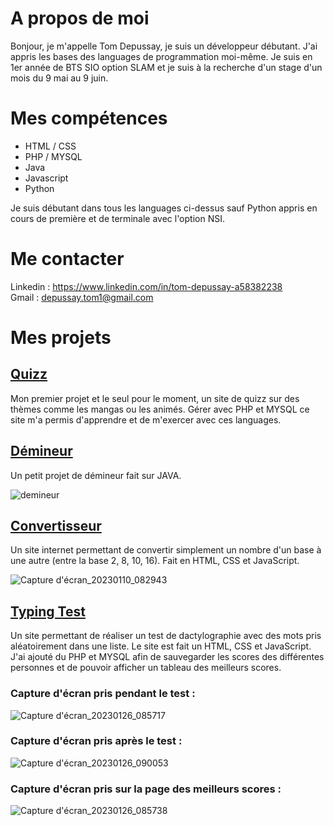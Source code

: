 # A propos de moi

Bonjour, je m'appelle Tom Depussay, je suis un développeur débutant. J'ai appris les bases des languages de programmation moi-même.
Je suis en 1er année de BTS SIO option SLAM et je suis à la recherche d'un stage d'un mois du 9 mai au 9 juin.


# Mes compétences

- HTML / CSS
- PHP / MYSQL
- Java
- Javascript
- Python

Je suis débutant dans tous les languages ci-dessus sauf Python appris en cours de première et de terminale avec l'option NSI.


# Me contacter

Linkedin : https://www.linkedin.com/in/tom-depussay-a58382238 </br>
Gmail : depussay.tom1@gmail.com


# Mes projets 

## <a href="https://github.com/tomdepussay/quizz">Quizz</a>

Mon premier projet et le seul pour le moment, un site de quizz sur des thèmes comme les mangas ou les animés. Gérer avec PHP et MYSQL ce site m'a permis d'apprendre et de m'exercer avec ces languages.


## <a href="https://github.com/tomdepussay/demineur">Démineur</a>

Un petit projet de démineur fait sur JAVA.

![demineur](https://user-images.githubusercontent.com/109548814/205096287-307d9470-22d5-410a-a101-ce3868694d15.png)


## <a href="https://github.com/tomdepussay/convertisseur">Convertisseur</a>

Un site internet permettant de convertir simplement un nombre d'un base à une autre (entre la base 2, 8, 10, 16). Fait en HTML, CSS et JavaScript.

![Capture d'écran_20230110_082943](https://user-images.githubusercontent.com/109548814/211488643-d3bfcb06-de90-4221-8ecf-abc19b0e1079.png)

## <a href="https://github.com/tomdepussay/typing-test">Typing Test</a>

Un site permettant de réaliser un test de dactylographie avec des mots pris aléatoirement dans une liste. Le site est fait un HTML, CSS et JavaScript.
J'ai ajouté du PHP et MYSQL afin de sauvegarder les scores des différentes personnes et de pouvoir afficher un tableau des meilleurs scores.

### Capture d'écran pris pendant le test :

![Capture d'écran_20230126_085717](https://user-images.githubusercontent.com/109548814/214785445-38c56e0d-1ad8-44e5-b946-8b58f2ddc0a9.png)

### Capture d'écran pris après le test : 

![Capture d'écran_20230126_090053](https://user-images.githubusercontent.com/109548814/214785370-c6132a7c-49eb-4c70-a378-4ad5001eb0eb.png)

### Capture d'écran pris sur la page des meilleurs scores :

![Capture d'écran_20230126_085738](https://user-images.githubusercontent.com/109548814/214785468-508d6e7c-75d2-401a-a4e5-1ffa0769f71d.png)







